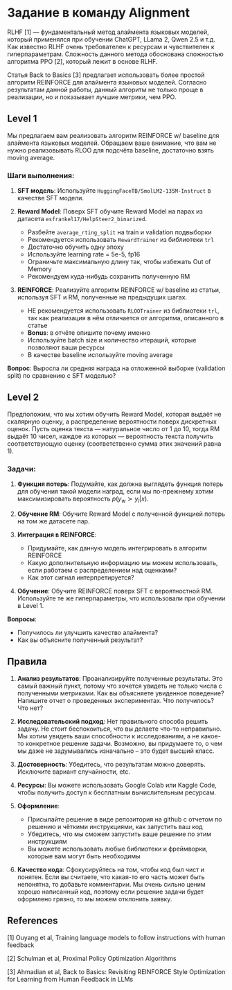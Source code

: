 # Задание в команду Alignment

RLHF [1] — фундаментальный метод алаймента языковых моделей, который применялся при обучении ChatGPT, LLama 2, Qwen 2.5 и т.д. Как известно RLHF очень требователен к ресурсам и чувствителен к гиперпараметрам. Сложность данного метода обоснована сложностью алгоритма PPO [2], который лежит в основе RLHF.

Статья Back to Basics [3] предлагает использовать более простой алгоритм REINFORCE для алаймента языковых моделей. Согласно результатам данной работы, данный алгоритм не только проще в реализации, но и показывает лучшие метрики, чем PPO.

## Level 1

Мы предлагаем вам реализовать алгоритм REINFORCE w/ baseline для алаймента языковых моделей. Обращаем ваше внимание, что вам не нужно реализовывать RLOO для подсчёта baseline, достаточно взять moving average.

### Шаги выполнения:

1. **SFT модель**: Используйте `HuggingFaceTB/SmolLM2-135M-Instruct` в качестве SFT модели.

2. **Reward Model**: Поверх SFT обучите Reward Model на парах из датасета `esfrankel17/HelpSteer2_binarized`.
   - Разбейте `average_rting_split` на train и validation подвыборки
   - Рекомендуется использовать `RewardTrainer` из библиотеки `trl`
   - Достаточно обучить одну эпоху
   - Используйте learning rate = 5e-5, fp16
   - Ограничьте максимальную длину так, чтобы избежать Out of Memory
   - Рекомендуем куда-нибудь сохранить полученную RM

3. **REINFORCE**: Реализуйте алгоритм REINFORCE w/ baseline из статьи, используя SFT и RM, полученные на предыдущих шагах.
   - НЕ рекомендуется использовать `RLOOTrainer` из библиотеки `trl`, так как реализация в нём отличается от алгоритма, описанного в статье
   - **Bonus**: в отчёте опишите почему именно
   - Используйте batch size и количество итераций, которые позволяют ваши ресурсы
   - В качестве baseline используйте moving average

**Вопрос**: Выросла ли средняя награда на отложенной выборке (validation split) по сравнению c SFT моделью?

## Level 2

Предположим, что мы хотим обучить Reward Model, которая выдаёт не скалярную оценку, а распределение вероятности поверх дискретных оценок. Пусть оценка текста — натуральное число от 1 до 10, тогда RM выдаёт 10 чисел, каждое из которых — вероятность текста получить соответствующую оценку (соответственно сумма этих значений равна 1).

### Задачи:

1. **Функция потерь**: Подумайте, как должна выглядеть функция потерь для обучения такой модели наград, если мы по-прежнему хотим максимизировать вероятность $p(y_w \succ y_l | x)$.

2. **Обучение RM**: Обучите Reward Model с полученной функцией потерь на том же датасете пар.

3. **Интеграция в REINFORCE**:
   - Придумайте, как данную модель интегрировать в алгоритм REINFORCE
   - Какую дополнительную информацию мы можем использовать, если работаем с распределением над оценками?
   - Как этот сигнал интерпретируется?

4. **Обучение**: Обучите REINFORCE поверх SFT с вероятностной RM. Используйте те же гиперпараметры, что использовали при обучении в Level 1.

**Вопросы**:
- Получилось ли улучшить качество алаймента?
- Как вы объясните полученный результат?

## Правила

1. **Анализ результатов**: Проанализируйте полученные результаты. Это самый важный пункт, потому что хочется увидеть не только числа с полученными метриками. Как вы объясняете увиденное поведение? Напишите отчет о проведенных экспериментах. Что получилось? Что нет?

2. **Исследовательский подход**: Нет правильного способа решить задачу. Не стоит беспокоиться, что вы делаете что-то неправильно. Мы хотим увидеть ваши способности к исследованиям, а не какое-то конкретное решение задачи. Возможно, вы придумаете то, о чем мы даже не задумывались изначально – это будет высший класс.

3. **Достоверность**: Убедитесь, что результатам можно доверять. Исключите вариант случайности, etc.

4. **Ресурсы**: Вы можете использовать Google Colab или Kaggle Code, чтобы получить доступ к бесплатным вычислительным ресурсам.

5. **Оформление**:
   - Присылайте решение в виде репозитория на github с отчетом по решению и чёткими инструкциями, как запустить ваш код
   - Убедитесь, что мы сможем запустить ваше решение по этим инструкциям
   - Вы можете использовать любые библиотеки и фреймворки, которые вам могут быть необходимы

6. **Качество кода**: Сфокусируйтесь на том, чтобы код был чист и понятен. Если вы считаете, что какая-то его часть может быть непонятна, то добавьте комментарии. Мы очень сильно ценим хорошо написанный код, поэтому если решение задачи будет оформлено грязно, то мы можем отклонить заявку.

## References

[1] Ouyang et al, Training language models to follow instructions with human feedback

[2] Schulman et al, Proximal Policy Optimization Algorithms

[3] Ahmadian et al, Back to Basics: Revisiting REINFORCE Style Optimization for Learning from Human Feedback in LLMs
